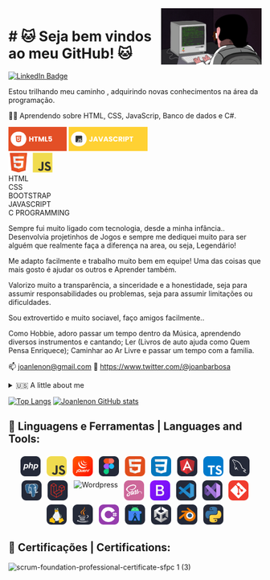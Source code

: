
<img src= "gif.gif" width= "200px" align= "right">
<h1># 🐱 Seja bem vindos ao meu GitHub! 🐱</h1>


<div id="badges">
  <a href = "https://www.linkedin.com/in/joan-lenon-barbosa-532058185/">
    <img src="https://img.shields.io/badge/LinkedIn-blue?style=for-the-badge&logo=linkedin&logoColor=white" target="_blank" rel="external" alt="LinkedIn Badge"/>
  </a>
 
</div>

Estou trilhando meu caminho , adquirindo novas conhecimentos na área da programação.

 👩‍💻 Aprendendo sobre HTML, CSS, JavaScrip, Banco de dados e C#.


<svg width="116" height="48" viewBox="0 0 116 48" fill="none" xmlns="http://www.w3.org/2000/svg">
<path d="M116 0H0V48H116V0Z" fill="#E34F26"/>
<path d="M49.8097 19.172V29H47.4157V24.954H43.6917V29H41.2977V19.172H43.6917V23.022H47.4157V19.172H49.8097ZM58.6079 19.172V21.09H56.0039V29H53.6099V21.09H51.0059V19.172H58.6079ZM70.9394 19.172V29H68.5454V23.106L66.3474 29H64.4154L62.2034 23.092V29H59.8094V19.172H62.6374L65.3954 25.976L68.1254 19.172H70.9394ZM75.055 27.152H78.191V29H72.661V19.172H75.055V27.152ZM86.2908 20.866H81.9228V22.798C82.1095 22.5927 82.3708 22.4247 82.7068 22.294C83.0428 22.1633 83.4068 22.098 83.7988 22.098C84.4988 22.098 85.0775 22.2567 85.5348 22.574C86.0015 22.8913 86.3422 23.302 86.5568 23.806C86.7715 24.31 86.8788 24.856 86.8788 25.444C86.8788 26.536 86.5708 27.404 85.9548 28.048C85.3388 28.6827 84.4708 29 83.3508 29C82.6042 29 81.9555 28.874 81.4048 28.622C80.8542 28.3607 80.4295 28.0013 80.1308 27.544C79.8322 27.0867 79.6688 26.5593 79.6408 25.962H81.9788C82.0348 26.2513 82.1702 26.494 82.3848 26.69C82.5995 26.8767 82.8935 26.97 83.2668 26.97C83.7055 26.97 84.0322 26.83 84.2468 26.55C84.4615 26.27 84.5688 25.8967 84.5688 25.43C84.5688 24.9727 84.4568 24.6227 84.2328 24.38C84.0088 24.1373 83.6822 24.016 83.2528 24.016C82.9355 24.016 82.6742 24.0953 82.4688 24.254C82.2635 24.4033 82.1282 24.604 82.0628 24.856H79.7528V18.766H86.2908V20.866Z" fill="white"/>
<path d="M21.25 9.5H19C10.9919 9.5 4.5 15.9919 4.5 24C4.5 32.0081 10.9919 38.5 19 38.5H21.25C29.2581 38.5 35.75 32.0081 35.75 24C35.75 15.9919 29.2581 9.5 21.25 9.5Z" fill="white"/>
<path d="M14.5 17.4375L15.5225 29.0332L20.1104 30.5625L24.7275 29.0332L25.75 17.4375H14.5ZM23.5293 21.1846H18.1445L18.2646 22.6318H23.4092L23.0107 26.9795L20.1426 27.7705V27.7793H20.1104L17.2188 26.9795L17.043 24.7588H18.4404L18.543 25.875L20.1104 26.2998L21.6836 25.875L21.8594 24.0527H16.9697L16.5947 19.7871H23.6582L23.5293 21.1846Z" fill="#E34F26"/>
</svg>
<svg width="157" height="48" viewBox="0 0 157 48" fill="none" xmlns="http://www.w3.org/2000/svg">
<path d="M157 0H0V48H157V0Z" fill="#FFD133"/>
<path d="M47.2721 19.172V25.864C47.2721 26.9 46.9781 27.698 46.3901 28.258C45.8115 28.818 45.0275 29.098 44.0381 29.098C43.0021 29.098 42.1715 28.804 41.5461 28.216C40.9208 27.628 40.6081 26.7927 40.6081 25.71H42.9881C42.9881 26.1207 43.0721 26.4333 43.2401 26.648C43.4081 26.8533 43.6508 26.956 43.9681 26.956C44.2575 26.956 44.4815 26.8627 44.6401 26.676C44.7988 26.4893 44.8781 26.2187 44.8781 25.864V19.172H47.2721ZM55.3239 27.264H51.6559L51.0679 29H48.5619L52.1179 19.172H54.8899L58.4459 29H55.9119L55.3239 27.264ZM54.7079 25.416L53.4899 21.818L52.2859 25.416H54.7079ZM68.7542 19.172L65.2682 29H62.2722L58.7862 19.172H61.3342L63.7702 26.592L66.2202 19.172H68.7542ZM75.8727 27.264H72.2047L71.6167 29H69.1107L72.6667 19.172H75.4387L78.9947 29H76.4607L75.8727 27.264ZM75.2567 25.416L74.0387 21.818L72.8347 25.416H75.2567ZM83.633 29.098C82.9143 29.098 82.2703 28.9813 81.701 28.748C81.1317 28.5147 80.6743 28.1693 80.329 27.712C79.993 27.2547 79.8157 26.704 79.797 26.06H82.345C82.3823 26.424 82.5083 26.704 82.723 26.9C82.9377 27.0867 83.2177 27.18 83.563 27.18C83.9177 27.18 84.1977 27.1007 84.403 26.942C84.6083 26.774 84.711 26.5453 84.711 26.256C84.711 26.0133 84.627 25.8127 84.459 25.654C84.3003 25.4953 84.0997 25.3647 83.857 25.262C83.6237 25.1593 83.2877 25.0427 82.849 24.912C82.2143 24.716 81.6963 24.52 81.295 24.324C80.8937 24.128 80.5483 23.8387 80.259 23.456C79.9697 23.0733 79.825 22.574 79.825 21.958C79.825 21.0433 80.1563 20.3293 80.819 19.816C81.4817 19.2933 82.345 19.032 83.409 19.032C84.4917 19.032 85.3643 19.2933 86.027 19.816C86.6897 20.3293 87.0443 21.048 87.091 21.972H84.501C84.4823 21.6547 84.3657 21.4073 84.151 21.23C83.9363 21.0433 83.661 20.95 83.325 20.95C83.0357 20.95 82.8023 21.0293 82.625 21.188C82.4477 21.3373 82.359 21.5567 82.359 21.846C82.359 22.1633 82.5083 22.4107 82.807 22.588C83.1057 22.7653 83.5723 22.9567 84.207 23.162C84.8417 23.3767 85.355 23.582 85.747 23.778C86.1483 23.974 86.4937 24.2587 86.783 24.632C87.0723 25.0053 87.217 25.486 87.217 26.074C87.217 26.634 87.0723 27.1427 86.783 27.6C86.503 28.0573 86.0923 28.4213 85.551 28.692C85.0097 28.9627 84.3703 29.098 83.633 29.098ZM88.2843 24.072C88.2843 23.1013 88.4943 22.238 88.9143 21.482C89.3343 20.7167 89.9176 20.124 90.6643 19.704C91.4203 19.2747 92.2743 19.06 93.2263 19.06C94.3929 19.06 95.3916 19.368 96.2223 19.984C97.0529 20.6 97.6083 21.44 97.8883 22.504H95.2563C95.0603 22.0933 94.7803 21.7807 94.4163 21.566C94.0616 21.3513 93.6556 21.244 93.1983 21.244C92.4609 21.244 91.8636 21.5007 91.4063 22.014C90.9489 22.5273 90.7203 23.2133 90.7203 24.072C90.7203 24.9307 90.9489 25.6167 91.4063 26.13C91.8636 26.6433 92.4609 26.9 93.1983 26.9C93.6556 26.9 94.0616 26.7927 94.4163 26.578C94.7803 26.3633 95.0603 26.0507 95.2563 25.64H97.8883C97.6083 26.704 97.0529 27.544 96.2223 28.16C95.3916 28.7667 94.3929 29.07 93.2263 29.07C92.2743 29.07 91.4203 28.86 90.6643 28.44C89.9176 28.0107 89.3343 27.418 88.9143 26.662C88.4943 25.906 88.2843 25.0427 88.2843 24.072ZM104.366 29L102.322 25.29H101.748V29H99.3543V19.172H103.372C104.147 19.172 104.805 19.3073 105.346 19.578C105.897 19.8487 106.308 20.222 106.578 20.698C106.849 21.1647 106.984 21.6873 106.984 22.266C106.984 22.9193 106.798 23.5027 106.424 24.016C106.06 24.5293 105.519 24.8933 104.8 25.108L107.068 29H104.366ZM101.748 23.596H103.232C103.671 23.596 103.998 23.4887 104.212 23.274C104.436 23.0593 104.548 22.756 104.548 22.364C104.548 21.9907 104.436 21.6967 104.212 21.482C103.998 21.2673 103.671 21.16 103.232 21.16H101.748V23.596ZM110.881 19.172V29H108.487V19.172H110.881ZM120.106 22.336C120.106 22.9053 119.975 23.428 119.714 23.904C119.453 24.3707 119.051 24.7487 118.51 25.038C117.969 25.3273 117.297 25.472 116.494 25.472H115.01V29H112.616V19.172H116.494C117.278 19.172 117.941 19.3073 118.482 19.578C119.023 19.8487 119.429 20.222 119.7 20.698C119.971 21.174 120.106 21.72 120.106 22.336ZM116.312 23.568C116.769 23.568 117.11 23.4607 117.334 23.246C117.558 23.0313 117.67 22.728 117.67 22.336C117.67 21.944 117.558 21.6407 117.334 21.426C117.11 21.2113 116.769 21.104 116.312 21.104H115.01V23.568H116.312ZM128.422 19.172V21.09H125.818V29H123.424V21.09H120.82V19.172H128.422Z" fill="white"/>
<path d="M21.25 9.5H19C10.9919 9.5 4.5 15.9919 4.5 24C4.5 32.0081 10.9919 38.5 19 38.5H21.25C29.2581 38.5 35.75 32.0081 35.75 24C35.75 15.9919 29.2581 9.5 21.25 9.5Z" fill="white"/>
<path d="M25.3087 17.4375H14.9962C14.2199 17.4375 13.59 18.0674 13.59 18.8438V29.1562C13.59 29.9326 14.2199 30.5625 14.9962 30.5625H25.3087C26.0851 30.5625 26.715 29.9326 26.715 29.1562V18.8438C26.715 18.0674 26.0851 17.4375 25.3087 17.4375ZM20.7326 27.6738C20.7326 28.9512 19.9826 29.5342 18.8898 29.5342C17.9025 29.5342 17.3312 29.0244 17.0382 28.4062L18.0431 27.7998C18.2365 28.1426 18.4123 28.4326 18.8371 28.4326C19.2414 28.4326 19.4992 28.2744 19.4992 27.6562V23.4639H20.7326V27.6738ZM23.6505 29.5342C22.505 29.5342 21.7638 28.9893 21.4035 28.2744L22.4084 27.6943C22.672 28.125 23.0177 28.4443 23.6242 28.4443C24.1339 28.4443 24.4621 28.1895 24.4621 27.835C24.4621 27.4131 24.1281 27.2637 23.5627 27.0146L23.255 26.8828C22.3644 26.5049 21.7755 26.0273 21.7755 25.0225C21.7755 24.0967 22.4816 23.3936 23.5802 23.3936C24.3654 23.3936 24.9279 23.666 25.3322 24.3809L24.3712 24.9961C24.1603 24.6182 23.9318 24.4688 23.5773 24.4688C23.2169 24.4688 22.9884 24.6973 22.9884 24.9961C22.9884 25.3652 23.2169 25.5146 23.7472 25.7461L24.0548 25.8779C25.1037 26.3262 25.6925 26.7861 25.6925 27.8174C25.6925 28.9248 24.8195 29.5342 23.6505 29.5342Z" fill="#323330"/>
</svg>
<div>
  <img src="https://github.com/devicons/devicon/blob/master/icons/html5/html5-original.svg" title="HTML5" alt="HTML" width="40" height="40"/>&nbsp;
  <img src="https://github.com/devicons/devicon/blob/master/icons/javascript/javascript-original.svg" title="JavaScript" alt="JavaScript" width="40" height="40"/>&nbsp;
</div>

<link rel="stylesheet" href="styleSS.css">
<div class="skills">
            <div class="skills-bar">
                <div class="bar">
                    <div class="info">
                        <span>HTML</span>
                    </div>
                    <div class="progress-line"><span class="html"></span></div>
                    <div class="bar">
                        <div class="info">
                            <span>CSS</span>
                        </div>
                        <div class="progress-line"><span class="css"></span></div>
                        <div class="bar">
                            <div class="info">
                                <span>BOOTSTRAP</span>
                            </div>
                            <div class="progress-line"><span class="bootstrap"></span></div>
                            <div class="bar">
                                <div class          ="info">
                                    <span>JAVASCRIPT</span>
                                </div>
                                <div class="progress-line">
                                    <span class="javascript"></span>
                                </div>
                                <div class="bar">
                                    <div class="info">
                                        <span>C PROGRAMMING</span>
                                    </div>
                                    <div class="progress-line"><span class="c"></span></div>
                                </div>
                       
<p>
  
Sempre fui muito ligado com tecnologia, desde a minha infância.. Desenvolvia projetinhos de Jogos e sempre me dediquei muito para ser alguém que realmente
faça a diferença na area, ou seja, Legendário!

Me adapto facilmente e trabalho muito bem em equipe! Uma das coisas que mais gosto é ajudar os outros e Aprender também.

Valorizo muito a transparência, a sinceridade e a honestidade, seja para assumir responsabilidades ou problemas, seja para assumir limitações ou dificuldades.

Sou extrovertido e muito sociavel, faço amigos facilmente..

Como Hobbie, adoro passar um tempo dentro da Música, aprendendo diversos instrumentos e cantando; Ler (Livros de auto ajuda como Quem Pensa Enriquece);
Caminhar ao Ar Livre e passar um tempo com a familia.



📫 joanlenon@gmail.com
📜 https://www.twitter.com/@joanbarbosa
</p>
</details>

<details>
<summary>🇺🇸 A little about me</summary>
<p>
  
I have always been very connected to technology since my childhood.. I developed little game projects and I always dedicated myself a lot to be someone who really
make a difference in the area, that is, Legendary!

I adapt easily and work very well in a team! One of the things I enjoy most is helping others and learning too.

I highly value transparency, sincerity and honesty, whether to assume responsibilities or problems, or to assume limitations or difficulties.

I am outgoing and very sociable, I make friends easily..

As a Hobbie, I love spending time in Music, learning different instruments and singing; Read (Self-help books like Think and Grow Rich);
Walking outdoors and spending time with my family.

Call me to say hello!!

📫 joanlenon@gmail.com
📜 https://www.twitter.com/@joanlenon
</p>
</details>

[![Top Langs](https://github-readme-stats.vercel.app/api/top-langs/?username=ronaldoskibinski&langs_count=8&layout=compact&theme=vue&locale=pt-Br)](https://github.com/Joanlenon/github-readme-stats)
[![Joanlenon GitHub stats](https://github-readme-stats.vercel.app/api?username=Joanlenon&include_all_commits=true&count_private=true&theme=vue&show_icons=true&locale=pt-Br)](https://github.com/Joanlenon/github-readme-stats)

## 🧰 Linguagens e Ferramentas | Languages and Tools:
<p align="center">
<img src="https://github.com/tandpfun/skill-icons/raw/main/icons/PHP-Dark.svg" alt="PHP" height="40" style="vertical-align:top; margin:4px">
<img src="https://github.com/tandpfun/skill-icons/raw/main/icons/JavaScript.svg" alt="Javascript" height="40" style="vertical-align:top; margin:4px">
<img src="https://github.com/tandpfun/skill-icons/raw/main/icons/JQuery.svg" alt="jQuery" height="40" style="vertical-align:top; margin:4px">
<img src="https://github.com/tandpfun/skill-icons/raw/main/icons/Figma-Dark.svg" alt="Figma" height="40" style="vertical-align:top; margin:4px">
<img src="https://github.com/tandpfun/skill-icons/raw/main/icons/HTML.svg" alt="HTML" height="40" style="vertical-align:top; margin:4px">
<img src="https://github.com/tandpfun/skill-icons/raw/main/icons/CSS.svg" alt="CSS" height="40" style="vertical-align:top; margin:4px">
<img src="https://github.com/tandpfun/skill-icons/blob/main/icons/Angular-Dark.svg" alt="Angular" height="40" style="vertical-align:top; margin:4px">
<img src="https://github.com/tandpfun/skill-icons/raw/main/icons/TypeScript.svg" alt="TS" height="40" style="vertical-align:top; margin:4px">
<img src="https://github.com/tandpfun/skill-icons/raw/main/icons/MySQL-Dark.svg" alt="MySQL" height="40" style="vertical-align:top; margin:4px">
<img src="https://github.com/tandpfun/skill-icons/raw/main/icons/PostgreSQL-Dark.svg" alt="PGSQL" height="40" style="vertical-align:top; margin:4px">
<img src="https://github.com/tandpfun/skill-icons/raw/main/icons/Laravel-Dark.svg" alt="Laravel" height="40" style="vertical-align:top; margin:4px">
<img src="https://github.com/ronaldoskibinski/skill-icons/raw/main/icons/Wordpress.svg" alt="Wordpress" height="40" style="vertical-align:top; margin:4px">
<img src="https://github.com/tandpfun/skill-icons/raw/main/icons/Sass.svg" alt="Sass" height="40" style="vertical-align:top; margin:4px">
<img src="https://github.com/tandpfun/skill-icons/raw/main/icons/Bootstrap.svg" alt="Bootstrap" height="40" style="vertical-align:top; margin:4px">
<img src="https://github.com/tandpfun/skill-icons/raw/main/icons/VSCode-Dark.svg" alt="VS Code" height="40" style="vertical-align:top; margin:4px">
<img src="https://github.com/tandpfun/skill-icons/raw/main/icons/VisualStudio-Dark.svg" alt="VStudio" height="40" style="vertical-align:top; margin:4px">
<img src="https://github.com/tandpfun/skill-icons/raw/main/icons/Git.svg" alt="Git" height="40" style="vertical-align:top; margin:4px">
<img src="https://github.com/tandpfun/skill-icons/raw/main/icons/Linux-Dark.svg" alt="Linux" height="40" style="vertical-align:top; margin:4px">
<img src="https://github.com/tandpfun/skill-icons/raw/main/icons/Java-Dark.svg" alt="Java" height="40" style="vertical-align:top; margin:4px">
<img src="https://github.com/tandpfun/skill-icons/raw/main/icons/CS.svg" alt="CSharp" height="40" style="vertical-align:top; margin:4px">
<img src="https://github.com/tandpfun/skill-icons/raw/main/icons/AndroidStudio-Dark.svg" alt="Android Studio" height="40" style="vertical-align:top; margin:4px">
<img src="https://github.com/tandpfun/skill-icons/raw/main/icons/Unity-Dark.svg" alt="Unity" height="40" style="vertical-align:top; margin:4px">
<img src="https://github.com/tandpfun/skill-icons/raw/main/icons/Blender-Dark.svg" alt="Blender" height="40" style="vertical-align:top; margin:4px"> 
<img src="https://github.com/tandpfun/skill-icons/raw/main/icons/Python-Dark.svg" alt="Python" height="40" style="vertical-align:top; margin:4px">

## 🏅 Certificações | Certifications:
![scrum-foundation-professional-certificate-sfpc 1 (3)](https://user-images.githubusercontent.com/23247714/232800572-b110cbe6-a784-4b0f-9f51-16c7552069fd.png)


                             
